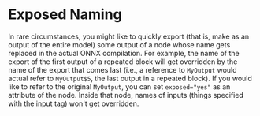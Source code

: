# Exposed Naming

In rare circumstances, you might like to quickly export (that is, make as an output of the entire model) some output of a node whose name gets replaced in the actual ONNX compilation. For example, the name of the export of the first output of a repeated block will get overridden by the name of the export that comes last (i.e., a reference to `MyOutput` would actual refer to `MyOutput$5`, the last output in a repeated block). If you would like to refer to the original `MyOutput`, you can set `exposed="yes"` as an attribute of the node. Inside that node, names of inputs (things specified with the input tag) won't get overridden.
